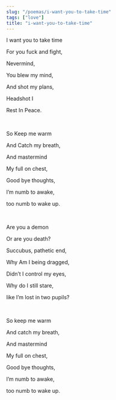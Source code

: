 ```yaml
---
slug: "/poemas/i-want-you-to-take-time"
tags: ["love"]
title: "i-want-you-to-take-time"
---
```

I want you to take time

For you fuck and fight,

Nevermind,

You blew my mind,

And shot my plans,

Headshot I

Rest In Peace.

&nbsp;

So Keep me warm

And Catch my breath,

And mastermind

My full on chest,

Good bye thoughts,

I’m numb to awake,

too numb to wake up.

&nbsp;

Are you a demon

Or are you death?

Succubus, pathetic end,

Why Am I being dragged,

Didn’t I control my eyes,

Why do I still stare,

like I’m lost in two pupils?

&nbsp;

So keep me warm

And catch my breath,

And mastermind

My full on chest,

Good bye thoughts,

I’m numb to awake,

too numb to wake up.